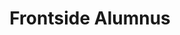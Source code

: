 ---
templateKey: people
name: Robert DeLuca
title: Frontside Alumnus
img: robert-deluca.jpg
twitter: robdel12
github: robdel12
bio: Robert has been contributing to open source for almost as long as he has been writing code. As Director of Open Source & Community Engagement, Robert is in charge of making sure Frontsiders are engaging with the wider community & giving back where they can. When not contributing to open source, he enjoys designing great JavaScript powered user experiences by crafting them in CSS/SCSS and ensuring their accessibility. In his spare time, you can find Robert hanging out by the pool with his wife & dog, tinkering on home automation, & watching college football on Saturdays (go 'canes!).
---